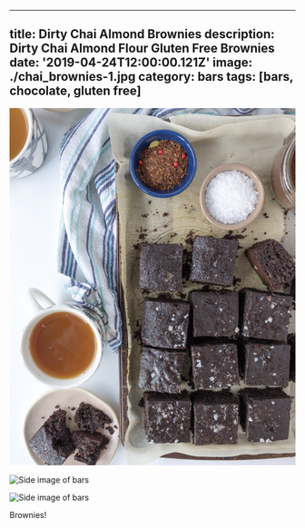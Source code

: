 ---
title: Dirty Chai Almond Brownies
description: Dirty Chai Almond Flour Gluten Free Brownies
date: '2019-04-24T12:00:00.121Z'
image: ./chai_brownies-1.jpg
category: bars
tags: [bars, chocolate, gluten free]
------

![Side image of bars](./chai_brownies-1.jpg)

<div class="multi-picture multi-picture--2">

![Side image of bars](./chai_brownies-9.jpg)

![Side image of bars](./chai_brownies-6.jpg)

</div>

Brownies!
